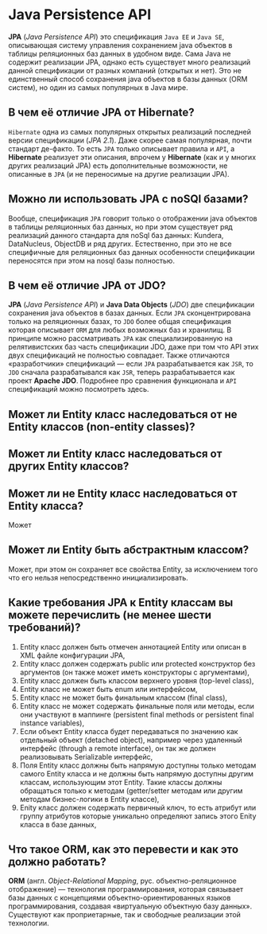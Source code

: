 # Java Persistence API
__JPA__ (_Java Persistence API_) это спецификация `Java EE` и `Java SE`, описывающая систему управления сохранением 
java объектов в таблицы реляционных баз данных в удобном виде. Сама Java не содержит реализации JPA, однако есть 
существует много реализаций данной спецификации от разных компаний (открытых и нет). Это не единственный способ 
сохранения java объектов в базы данных (ORM систем), но один из самых популярных в Java мире.

## В чем её отличие JPA от Hibernate?
`Hibernate` одна из самых популярных открытых реализаций последней версии спецификации (_JPA 2.1_). Даже скорее самая 
популярная, почти стандарт де-факто. То есть `JPA` только описывает правила и `API`, а __Hibernate__ реализует эти 
описания, впрочем у __Hibernate__ (как и у многих других реализаций JPA) есть дополнительные возможности, не 
описанные в `JPA` (и не переносимые на другие реализации JPA).

## Можно ли использовать JPA c noSQl базами?
Вообще, спецификация `JPA` говорит только о отображении java объектов в таблицы реляционных баз данных, но при этом 
существует ряд реализаций данного стандарта для noSql баз данных: Kundera, DataNucleus, ObjectDB и ряд других. 
Естественно, при это не все специфичные для реляционных баз данных особенности спецификации переносятся при 
этом на nosql базы полностью.

## В чем её отличие JPA от JDO?
__JPA__ (_Java Persistence API_) и __Java Data Objects__ (_JDO_) две спецификации сохранения java объектов в базах 
данных. Если `JPA` сконцентрирована только на реляционных базах, то `JDO` более общая спецификация которая 
описывает `ORM` для любых возможных баз и хранилищ. В принципе можно рассматривать `JPA` как специализированную 
на релятивистских баз часть спецификации JDO, даже при том что API этих двух спецификаций не полностью совпадает. 
Также отличаются «разработчики» спецификаций — если `JPA` разрабатывается как `JSR`, то `JDO` сначала разрабатывался 
как `JSR`, теперь разрабатывается как проект __Apache JDO__. Подробнее про сравнения функционала и `API` 
спецификаций можно посмотреть здесь.

## Может ли Entity класс наследоваться от не Entity классов (non-entity classes)?
## Может ли Entity класс наследоваться от других Entity классов?
## Может ли не Entity класс наследоваться от Entity класса?
Может

## Может ли Entity быть абстрактным классом?
Может, при этом он сохраняет все свойства Entity, за исключением того что его нельзя непосредственно инициализировать.

## Какие требования JPA к Entity классам вы можете перечислить (не менее шести требований)? 
1. Entity класс должен быть отмечен аннотацией Entity или описан в XML файле конфигурации JPA,
2. Entity класс должен содержать public или protected конструктор без аргументов (он также может иметь конструкторы 
    с аргументами),
3. Entity класс должен быть классом верхнего уровня (top-level class),
4. Entity класс не может быть enum или интерфейсом,
5. Entity класс не может быть финальным классом (final class),
6. Entity класс не может содержать финальные поля или методы, если они участвуют в маппинге (persistent final methods 
    or persistent final instance variables),
7. Если объект Entity класса будет передаваться по значению как отдельный объект (detached object), например через 
    удаленный интерфейс (through a remote interface), он так же должен реализовывать Serializable интерфейс,
8. Поля Entity класс должны быть напрямую доступны только методам самого Entity класса и не должны быть напрямую 
    доступны другим классам, использующим этот Entity. Такие классы должны обращаться только к методам (getter/setter 
    методам или другим методам бизнес-логики в Entity классе),
9. Enity класс должен содержать первичный ключ, то есть атрибут или группу атрибутов которые уникально определяют 
    запись этого Enity класса в базе данных,
    
## Что такое ORM, как это перевести и как это должно работать?
__ORM__ (англ. _Object-Relational Mapping_, рус. объектно-реляционное отображение) — технология программирования, 
которая связывает базы данных с концепциями объектно-ориентированных языков программирования, создавая 
«виртуальную объектную базу данных». Существуют как проприетарные, так и свободные реализации этой технологии.